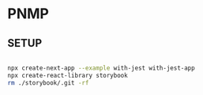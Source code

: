# PNMP

## SETUP

```sh

npx create-next-app --example with-jest with-jest-app
npx create-react-library storybook
rm ./storybook/.git -rf

```